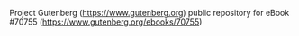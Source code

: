 Project Gutenberg (https://www.gutenberg.org) public repository for
eBook #70755 (https://www.gutenberg.org/ebooks/70755)
